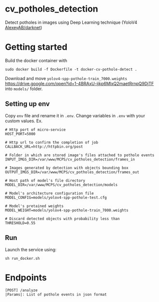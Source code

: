 # cv_potholes_detection
Detect potholes in images using Deep Learning technique (YoloV4 [AlexeyAB/darknet](https://github.com/AlexeyAB/darknet))

# Getting started
Build the docker container with  

```
sudo docker build -f Dockerfile -t docker-cv-pothole-detect .
```

Download and move `yolov4-spp-pothole-train_7000.weights` https://drive.google.com/open?id=1-4BRAxU-ijkp6MlxQ2maetRrnpQ9DjTF into `models/` folder.

## Setting up env
Copy `env` file and rename it in `.env`.
Change variables in `.env` with your custom values.
Ex.
```
# Http port of micro-service
HOST_PORT=5000

# Http url to confirm the completion of job
CALLBACK_URL=http://httpbin.org/post

# Folder in which are stored image's files attached to pothole events
INPUT_IMGS_DIR=/var/www/MCPS/cv_potholes_detection/frames_in

# Images generated by detection with objects bounding box
OUTPUT_IMGS_DIR=/var/www/MCPS/cv_potholes_detection/frames_out

# Host path of model's file directory
MODEL_DIR=/var/www/MCPS/cv_potholes_detection/models

# Model's architecture configuration file
MODEL_CONFIG=models/yolov4-spp-pothole-test.cfg

# Model's pretained weights
MODEL_WEIGHT=models/yolov4-spp-pothole-train_7000.weights

# Discard detected objects with probability less than 
THRESHOLD=0.55
```
## Run
Launch the service using:
```
sh run_docker.sh
```

# Endpoints
```
[POST] /analyze
|Params|: List of pothole events in json format
```





